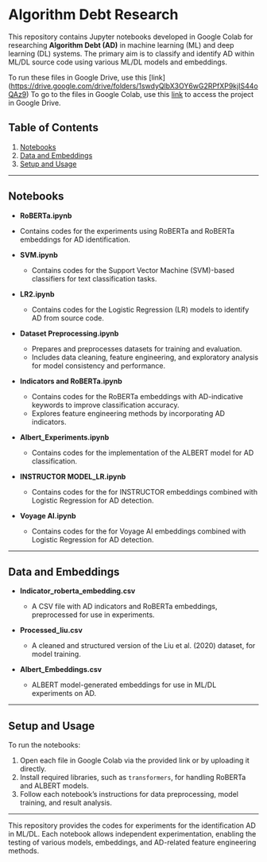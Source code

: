 # Algorithm Debt Research

This repository contains Jupyter notebooks developed in Google Colab for researching **Algorithm Debt (AD)** in machine learning (ML) and deep learning (DL) systems. The primary aim is to classify and identify AD within ML/DL source code using various ML/DL models and embeddings.

To run these files in Google Drive, use this [link] (https://drive.google.com/drive/folders/1swdyQlbX3OY6wG2RPfXP9kjIS44oQAz9)
To go to the files in Google Colab, use this [link](https://colab.research.google.com/drive/1P6lG_EnCNbSxsHSaU22bE5s0uqNe0Pqt#scrollTo=pKh3sNpN7-Ui) to access the project in Google Drive.

## Table of Contents
1. [Notebooks](#notebooks)
2. [Data and Embeddings](#data-and-embeddings)
3. [Setup and Usage](#setup-and-usage)

---

## Notebooks

- **RoBERTa.ipynb**
 - Contains codes for the experiments using RoBERTa and RoBERTa embeddings for AD identification.

- **SVM.ipynb**
  - Contains codes for the Support Vector Machine (SVM)-based classifiers for text classification tasks.
  
- **LR2.ipynb**
  - Contains codes for the Logistic Regression (LR) models to identify AD from source code.
  
- **Dataset Preprocessing.ipynb**
  - Prepares and preprocesses datasets for training and evaluation.
  - Includes data cleaning, feature engineering, and exploratory analysis for model consistency and performance.

- **Indicators and RoBERTa.ipynb**
  - Contains codes for the RoBERTa embeddings with AD-indicative keywords to improve classification accuracy.
  - Explores feature engineering methods by incorporating AD indicators.

- **Albert_Experiments.ipynb**
  - Contains codes for the implementation of the ALBERT model for AD classification.

- **INSTRUCTOR MODEL_LR.ipynb**
  - Contains codes for the for INSTRUCTOR embeddings combined with Logistic Regression for AD detection.

- **Voyage AI.ipynb**
  - Contains codes for the for Voyage AI embeddings combined with Logistic Regression for AD detection.
---

## Data and Embeddings

- **Indicator_roberta_embedding.csv**
  - A CSV file with AD indicators and RoBERTa embeddings, preprocessed for use in experiments.

- **Processed_liu.csv**
  - A cleaned and structured version of the Liu et al. (2020) dataset, for model training.

- **Albert_Embeddings.csv**
  - ALBERT model-generated embeddings for use in ML/DL experiments on AD.

---

## Setup and Usage

To run the notebooks:

1. Open each file in Google Colab via the provided link or by uploading it directly.
2. Install required libraries, such as `transformers`, for handling RoBERTa and ALBERT models.
3. Follow each notebook’s instructions for data preprocessing, model training, and result analysis.

---

This repository provides the codes for experiments for the identification AD in ML/DL. Each notebook allows independent experimentation, enabling the testing of various models, embeddings, and AD-related feature engineering methods. 


